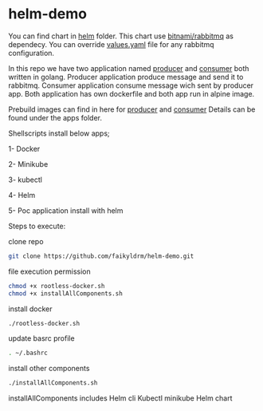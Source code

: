 # helm-demo

You can find chart in [helm](/helm) folder. This chart use [bitnami/rabbitmq](https://github.com/bitnami/charts/tree/main/bitnami/rabbitmq) as dependecy. You can override [values.yaml](/values.yaml) file for any rabbitmq configuration.

In this repo we have two application named [producer](/producer) and [consumer](/consumer) both written in golang.
Producer application produce message and send it to rabbitmq.
Consumer application consume message wich sent by producer app.
Both application has own dockerfile and both app run in alpine image.

Prebuild images can find in here for [producer](https://hub.docker.com/r/faikyildirim/demoproducer) and [consumer](https://hub.docker.com/r/faikyildirim/democonsumer) Details can be found under the apps folder.

Shellscripts install below apps;

1- Docker

2- Minikube

3- kubectl

4- Helm

5- Poc application install with helm

Steps to execute:

clone repo

```bash
git clone https://github.com/faikyldrm/helm-demo.git 
```

file execution permission
```bash
chmod +x rootless-docker.sh
chmod +x installAllComponents.sh
```
install docker
```bash
./rootless-docker.sh
```
update basrc profile
```bash
. ~/.bashrc
```
install other components
```bash
./installAllComponents.sh
```
installAllComponents includes
Helm cli
Kubectl
minikube
Helm chart

